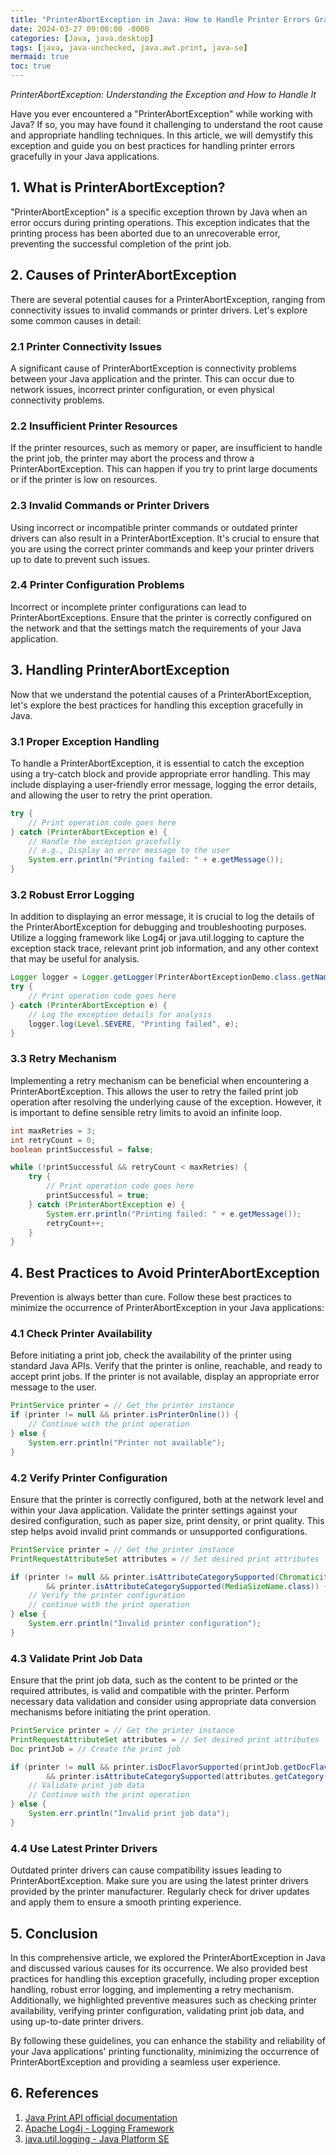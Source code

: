 ```yaml
---
title: "PrinterAbortException in Java: How to Handle Printer Errors Gracefully"
date: 2024-03-27 09:00:00 -0000
categories: [Java, java.desktop]
tags: [java, java-unchecked, java.awt.print, java-se]
mermaid: true
toc: true
---
```



*PrinterAbortException: Understanding the Exception and How to Handle It*

Have you ever encountered a "PrinterAbortException" while working with Java? If so, you may have found it challenging to understand the root cause and appropriate handling techniques. In this article, we will demystify this exception and guide you on best practices for handling printer errors gracefully in your Java applications.


## 1. What is PrinterAbortException?

"PrinterAbortException" is a specific exception thrown by Java when an error occurs during printing operations. This exception indicates that the printing process has been aborted due to an unrecoverable error, preventing the successful completion of the print job.

## 2. Causes of PrinterAbortException

There are several potential causes for a PrinterAbortException, ranging from connectivity issues to invalid commands or printer drivers. Let's explore some common causes in detail:

### 2.1 Printer Connectivity Issues

A significant cause of PrinterAbortException is connectivity problems between your Java application and the printer. This can occur due to network issues, incorrect printer configuration, or even physical connectivity problems.

### 2.2 Insufficient Printer Resources

If the printer resources, such as memory or paper, are insufficient to handle the print job, the printer may abort the process and throw a PrinterAbortException. This can happen if you try to print large documents or if the printer is low on resources.

### 2.3 Invalid Commands or Printer Drivers

Using incorrect or incompatible printer commands or outdated printer drivers can also result in a PrinterAbortException. It's crucial to ensure that you are using the correct printer commands and keep your printer drivers up to date to prevent such issues.

### 2.4 Printer Configuration Problems

Incorrect or incomplete printer configurations can lead to PrinterAbortExceptions. Ensure that the printer is correctly configured on the network and that the settings match the requirements of your Java application.

## 3. Handling PrinterAbortException

Now that we understand the potential causes of a PrinterAbortException, let's explore the best practices for handling this exception gracefully in Java.

### 3.1 Proper Exception Handling

To handle a PrinterAbortException, it is essential to catch the exception using a try-catch block and provide appropriate error handling. This may include displaying a user-friendly error message, logging the error details, and allowing the user to retry the print operation.

```java
try {
    // Print operation code goes here
} catch (PrinterAbortException e) {
    // Handle the exception gracefully
    // e.g., Display an error message to the user
    System.err.println("Printing failed: " + e.getMessage());
}
```

### 3.2 Robust Error Logging

In addition to displaying an error message, it is crucial to log the details of the PrinterAbortException for debugging and troubleshooting purposes. Utilize a logging framework like Log4j or java.util.logging to capture the exception stack trace, relevant print job information, and any other context that may be useful for analysis.

```java
Logger logger = Logger.getLogger(PrinterAbortExceptionDemo.class.getName());
try {
    // Print operation code goes here
} catch (PrinterAbortException e) {
    // Log the exception details for analysis
    logger.log(Level.SEVERE, "Printing failed", e);
}
```

### 3.3 Retry Mechanism

Implementing a retry mechanism can be beneficial when encountering a PrinterAbortException. This allows the user to retry the failed print job operation after resolving the underlying cause of the exception. However, it is important to define sensible retry limits to avoid an infinite loop.

```java
int maxRetries = 3;
int retryCount = 0;
boolean printSuccessful = false;

while (!printSuccessful && retryCount < maxRetries) {
    try {
        // Print operation code goes here
        printSuccessful = true;
    } catch (PrinterAbortException e) {
        System.err.println("Printing failed: " + e.getMessage());
        retryCount++;
    }
}
```

## 4. Best Practices to Avoid PrinterAbortException

Prevention is always better than cure. Follow these best practices to minimize the occurrence of PrinterAbortException in your Java applications:

### 4.1 Check Printer Availability

Before initiating a print job, check the availability of the printer using standard Java APIs. Verify that the printer is online, reachable, and ready to accept print jobs. If the printer is not available, display an appropriate error message to the user.

```java
PrintService printer = // Get the printer instance
if (printer != null && printer.isPrinterOnline()) {
    // Continue with the print operation
} else {
    System.err.println("Printer not available");
}
```

### 4.2 Verify Printer Configuration

Ensure that the printer is correctly configured, both at the network level and within your Java application. Validate the printer settings against your desired configuration, such as paper size, print density, or print quality. This step helps avoid invalid print commands or unsupported configurations.

```java
PrintService printer = // Get the printer instance
PrintRequestAttributeSet attributes = // Set desired print attributes

if (printer != null && printer.isAttributeCategorySupported(Chromaticity.class)
        && printer.isAttributeCategorySupported(MediaSizeName.class)) {
    // Verify the printer configuration
    // continue with the print operation
} else {
    System.err.println("Invalid printer configuration");
}
```

### 4.3 Validate Print Job Data

Ensure that the print job data, such as the content to be printed or the required attributes, is valid and compatible with the printer. Perform necessary data validation and consider using appropriate data conversion mechanisms before initiating the print operation.

```java
PrintService printer = // Get the printer instance
PrintRequestAttributeSet attributes = // Set desired print attributes
Doc printJob = // Create the print job

if (printer != null && printer.isDocFlavorSupported(printJob.getDocFlavor())
        && printer.isAttributeCategorySupported(attributes.getCategory())) {
    // Validate print job data
    // Continue with the print operation
} else {
    System.err.println("Invalid print job data");
}
```

### 4.4 Use Latest Printer Drivers

Outdated printer drivers can cause compatibility issues leading to PrinterAbortException. Make sure you are using the latest printer drivers provided by the printer manufacturer. Regularly check for driver updates and apply them to ensure a smooth printing experience.

## 5. Conclusion

In this comprehensive article, we explored the PrinterAbortException in Java and discussed various causes for its occurrence. We also provided best practices for handling this exception gracefully, including proper exception handling, robust error logging, and implementing a retry mechanism. Additionally, we highlighted preventive measures such as checking printer availability, verifying printer configuration, validating print job data, and using up-to-date printer drivers.

By following these guidelines, you can enhance the stability and reliability of your Java applications' printing functionality, minimizing the occurrence of PrinterAbortException and providing a seamless user experience.

## 6. References

1. [Java Print API official documentation](https://docs.oracle.com/en/java/javase/15/docs/api/java.desktop/javax/print/doc-files/api/overview-summary.html)
2. [Apache Log4j - Logging Framework](https://logging.apache.org/log4j/2.x/)
3. [java.util.logging - Java Platform SE](https://docs.oracle.com/en/java/javase/15/docs/api/java.logging/java/util/logging/package-summary.html)
